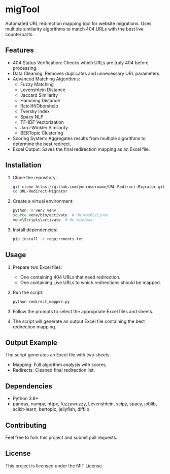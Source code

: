 # migTool
Automated URL redirection mapping tool for website migrations. Uses multiple similarity algorithms to match 404 URLs with the best live counterparts.

## Features

- 404 Status Verification: Checks which URLs are truly 404 before processing.
- Data Cleaning: Removes duplicates and unnecessary URL parameters.
- Advanced Matching Algorithms:
  - Fuzzy Matching
  - Levenshtein Distance
  - Jaccard Similarity
  - Hamming Distance
  - Ratcliff/Obershelp
  - Tversky Index
  - Spacy NLP
  - TF-IDF Vectorization
  - Jaro-Winkler Similarity
  - BERTopic Clustering
- Scoring System: Aggregates results from multiple algorithms to determine the best redirect.
- Excel Output: Saves the final redirection mapping as an Excel file.

## Installation

1. Clone the repository:
   ```bash
   git clone https://github.com/yourusername/URL-Redirect-Migrator.git
   cd URL-Redirect-Migrator
   ```

2. Create a virtual environment:
   ```bash
   python -m venv venv
   source venv/bin/activate  # On macOS/Linux
   venv\Scripts\activate  # On Windows
   ```

3. Install dependencies:
   ```bash
   pip install -r requirements.txt
   ```

## Usage

1. Prepare two Excel files:
   - One containing 404 URLs that need redirection.
   - One containing Live URLs to which redirections should be mapped.

2. Run the script:
   ```bash
   python redirect_mapper.py
   ```

3. Follow the prompts to select the appropriate Excel files and sheets.

4. The script will generate an output Excel file containing the best redirection mapping.

## Output Example

The script generates an Excel file with two sheets:
- Mapping: Full algorithm analysis with scores.
- Redirects: Cleaned final redirection list.

## Dependencies

- Python 3.8+
- pandas, numpy, httpx, fuzzywuzzy, Levenshtein, scipy, spacy, joblib, scikit-learn, bertopic, jellyfish, difflib

## Contributing

Feel free to fork this project and submit pull requests.

## License

This project is licensed under the MIT License.

